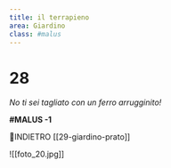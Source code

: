```yaml
---
title: il terrapieno
area: Giardino
class: #malus
---
```

# 28

_No ti sei tagliato con un ferro arrugginito!_

**#MALUS -1**

👣INDIETRO [[29-giardino-prato]]

![[foto_20.jpg]]